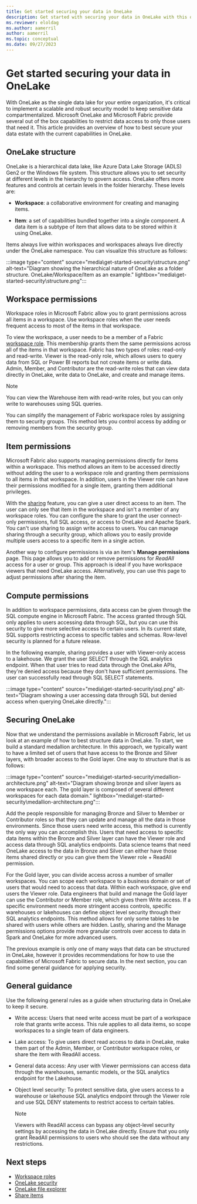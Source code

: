 ```yaml
---
title: Get started securing your data in OneLake
description: Get started with securing your data in OneLake with this overview of the concepts and capabilities.
ms.reviewer: eloldag
ms.author: aamerril
author: aamerril
ms.topic: conceptual
ms.date: 09/27/2023
---
```


# Get started securing your data in OneLake

With OneLake as the single data lake for your entire organization, it's critical to implement a scalable and robust security model to keep sensitive data compartmentalized. Microsoft OneLake and Microsoft Fabric provide several out of the box capabilities to restrict data access to only those users that need it. This article provides an overview of how to best secure your data estate with the current capabilities in OneLake.

## OneLake structure

OneLake is a hierarchical data lake, like Azure Data Lake Storage (ADLS) Gen2 or the Windows file system. This structure allows you to set security at different levels in the hierarchy to govern access. OneLake offers more features and controls at certain levels in the folder hierarchy. These levels are:

- **Workspace**: a collaborative environment for creating and managing items.

- **Item**: a set of capabilities bundled together into a single component. A data item is a subtype of item that allows data to be stored within it using OneLake.

Items always live within workspaces and workspaces always live directly under the OneLake namespace. You can visualize this structure as follows:

:::image type="content" source="media\get-started-security\structure.png" alt-text="Diagram showing the hierarchical nature of OneLake as a folder structure. OneLake/Workspace/Item as an example." lightbox="media\get-started-security\structure.png":::

## Workspace permissions

Workspace roles in Microsoft Fabric allow you to grant permissions across all items in a workspace. Use workspace roles when the user needs frequent access to most of the items in that workspace.

To view the workspace, a user needs to be a member of a Fabric [workspace role](../get-started/roles-workspaces.md). This membership grants them the same permissions across all of the items in that workspace. Fabric has two types of roles: read-only and read-write. Viewer is the read-only role, which allows users to query data from SQL or Power BI reports but not create items or write data. Admin, Member, and Contributor are the read-write roles that can view data directly in OneLake, write data to OneLake, and create and manage items.

> [!NOTE]
> You can view the Warehouse item with read-write roles, but you can only write to warehouses using SQL queries.

You can simplify the management of Fabric workspace roles by assigning them to security groups. This method lets you control access by adding or removing members from the security group.

## Item permissions

Microsoft Fabric also supports managing permissions directly for items within a workspace. This method allows an item to be accessed directly without adding the user to a workspace role and granting them permissions to all items in that workspace. In addition, users in the Viewer role can have their permissions modified for a single item, granting them additional privileges.

With the [sharing](../get-started/share-items.md) feature, you can give a user direct access to an item. The user can only see that item in the workspace and isn't a member of any workspace roles. You can configure the share to grant the user connect-only permissions, full SQL access, or access to OneLake and Apache Spark. You can't use sharing to assign write access to users. You can manage sharing through a security group, which allows you to easily provide multiple users access to a specific item in a single action.

Another way to configure permissions is via an item's **Manage permissions** page. This page allows you to add or remove permissions for *ReadAll* access for a user or group. This approach is ideal if you have workspace viewers that need OneLake access. Alternatively, you can use this page to adjust permissions after sharing the item.

## Compute permissions

In addition to workspace permissions, data access can be given through the SQL compute engine in Microsoft Fabric. The access granted through SQL only applies to users accessing data through SQL, but you can use this security to give more selective access to certain users. In its current state, SQL supports restricting access to specific tables and schemas. Row-level security is planned for a future release.

In the following example, sharing provides a user with Viewer-only access to a lakehouse. We grant the user SELECT through the SQL analytics endpoint. When that user tries to read data through the OneLake APIs, they're denied access because they don't have sufficient permissions. The user can successfully read through SQL SELECT statements.

:::image type="content" source="media\get-started-security\sql.png" alt-text="Diagram showing a user accessing data through SQL but denied access when querying OneLake directly.":::

## Securing OneLake

Now that we understand the permissions available in Microsoft Fabric, let us look at an example of how to best structure data in OneLake. To start, we build a standard medallion architecture. In this approach, we typically want to have a limited set of users that have access to the Bronze and Silver layers, with broader access to the Gold layer. One way to structure that is as follows:

:::image type="content" source="media\get-started-security\medallion-architecture.png" alt-text="Diagram showing bronze and silver layers as one workspace each. The gold layer is composed of several different workspaces for each data domain." lightbox="media\get-started-security\medallion-architecture.png":::

Add the people responsible for managing Bronze and Silver to Member or Contributor roles so that they can update and manage all the data in those environments. Since those users need write access, this method is currently the only way you can accomplish this. Users that need access to specific data items within the Bronze and Silver layer can have the Viewer role and access data through SQL analytics endpoints. Data science teams that need OneLake access to the data in Bronze and Silver can either have those items shared directly or you can give them the Viewer role + ReadAll permission.

For the Gold layer, you can divide access across a number of smaller workspaces. You can scope each workspace to a business domain or set of users that would need to access that data. Within each workspace, give end users the Viewer role. Data engineers that build and manage the Gold layer can use the Contributor or Member role, which gives them Write access. If a specific environment needs more stringent access controls, specific warehouses or lakehouses can define object level security through their SQL analytics endpoints. This method allows for only some tables to be shared with users while others are hidden. Lastly, sharing and the Manage permissions options provide more granular controls over access to data in Spark and OneLake for more advanced users.

The previous example is only one of many ways that data can be structured in OneLake, however it provides recommendations for how to use the capabilities of Microsoft Fabric to secure data. In the next section, you can find some general guidance for applying security.

## General guidance

Use the following general rules as a guide when structuring data in OneLake to keep it secure.

- Write access: Users that need write access must be part of a workspace role that grants write access. This rule applies to all data items, so scope workspaces to a single team of data engineers.

- Lake access: To give users direct read access to data in OneLake, make them part of the Admin, Member, or Contributor workspace roles, or share the item with ReadAll access.

- General data access: Any user with Viewer permissions can access data through the warehouses, semantic models, or the SQL analytics endpoint for the Lakehouse.

- Object level security: To protect sensitive data, give users access to a warehouse or lakehouse SQL analytics endpoint through the Viewer role and use SQL DENY statements to restrict access to certain tables.

  > [!NOTE]
  > Viewers with ReadAll access can bypass any object-level security settings by accessing the data in OneLake directly. Ensure that you only grant ReadAll permissions to users who should see the data without any restrictions.

## Next steps

- [Workspace roles](../get-started/roles-workspaces.md)
- [OneLake security](onelake-security.md)
- [OneLake file explorer](onelake-file-explorer.md)
- [Share items](../get-started/share-items.md)
